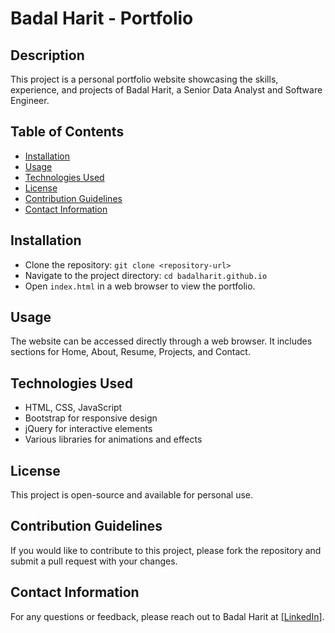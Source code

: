 # Badal Harit - Portfolio

## Description
This project is a personal portfolio website showcasing the skills, experience, and projects of Badal Harit, a Senior Data Analyst and Software Engineer.

## Table of Contents
- [Installation](#installation)
- [Usage](#usage)
- [Technologies Used](#technologies-used)
- [License](#license)
- [Contribution Guidelines](#contribution-guidelines)
- [Contact Information](#contact-information)

## Installation
- Clone the repository: `git clone <repository-url>`
- Navigate to the project directory: `cd badalharit.github.io`
- Open `index.html` in a web browser to view the portfolio.

## Usage
The website can be accessed directly through a web browser. It includes sections for Home, About, Resume, Projects, and Contact.

## Technologies Used
- HTML, CSS, JavaScript
- Bootstrap for responsive design
- jQuery for interactive elements
- Various libraries for animations and effects

## License
This project is open-source and available for personal use.

## Contribution Guidelines
If you would like to contribute to this project, please fork the repository and submit a pull request with your changes.

## Contact Information
For any questions or feedback, please reach out to Badal Harit at [[LinkedIn](https://www.linkedin.com/in/badalharit/)].
